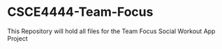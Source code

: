 # CSCE4444-Team-Focus
This Repository will hold all files for the Team Focus Social Workout App Project
